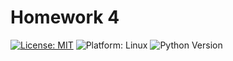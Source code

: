 # Homework 4
[![License: MIT](https://img.shields.io/badge/License-MIT-green.svg)](https://github.com/Fall2024SE/HW4/blob/main/license.md)
![Platform: Linux](https://img.shields.io/badge/Platform-Linux-green.svg)
![Python Version](https://img.shields.io/badge/Python-3.13-green.svg)
